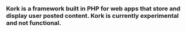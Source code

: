 ### Kork is a framework built in PHP for web apps that store and display user posted content. Kork is currently experimental and not functional. 